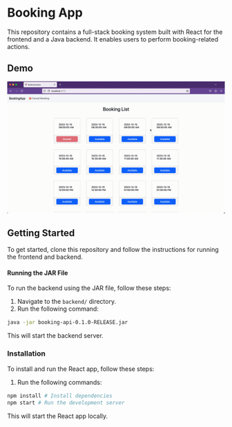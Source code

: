 # Booking App

This repository contains a full-stack booking system built with React for the frontend and a Java backend. It enables users to perform booking-related actions.

## Demo

![Booking App Screencast](/booking-app-demo.gif)

## Getting Started

To get started, clone this repository and follow the instructions for running the frontend and backend.

#### Running the JAR File

To run the backend using the JAR file, follow these steps:

1. Navigate to the `backend/` directory.
2. Run the following command:

```bash
java -jar booking-api-0.1.0-RELEASE.jar
```

This will start the backend server.

### Installation

To install and run the React app, follow these steps:

1. Run the following commands:

```bash
npm install # Install dependencies
npm start # Run the development server
```

This will start the React app locally.
